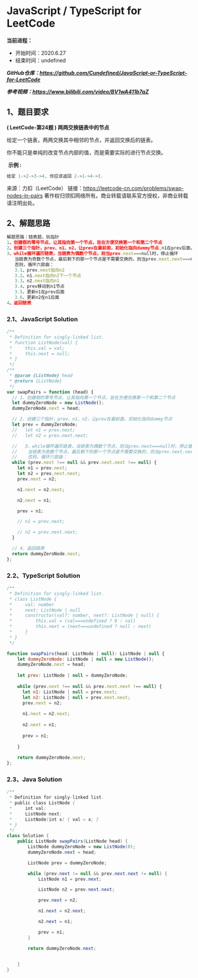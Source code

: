 ﻿# JavaScript / TypeScript for LeetCode 
**当前进程：**

 - 开始时间：2020.6.27 
 - 结束时间：undefined

***GitHub仓库：https://github.com/Cundefined/JavaScript-or-TypeScript-for-LeetCode***

***参考视频：https://www.bilibili.com/video/BV1wA411b7qZ***

## 1、题目要求
**( LeetCode-第24题 )  两两交换链表中的节点**
       
给定一个链表，两两交换其中相邻的节点，并返回交换后的链表。

你不能只是单纯的改变节点内部的值，而是需要实际的进行节点交换。


​	  **示例 :**

```javascript
给定 1->2->3->4, 你应该返回 2->1->4->3.
```

来源：力扣（LeetCode）
链接：https://leetcode-cn.com/problems/swap-nodes-in-pairs
著作权归领扣网络所有。商业转载请联系官方授权，非商业转载请注明出处。

## 2、解题思路

```javascript
解题思路：链表题，玩指针
1、创建假的零号节点，让其指向第一个节点，旨在方便交换第一个和第二个节点
2、创建三个指针，prev、n1、n2，让prev在最前面，初始化指向dummy节点,n1在prev后面，n2在n1后面
3、while循环遍历链表，当链表为偶数个节点，则当prev.next===null时，停止循环
   当链表为奇数个节点，最后剩下的那一个节点是不需要交换的，则当prev.next.next===null时，停止循环
   否则，循环六部曲：
   3.1、prev.next指向n2
   3.2、n1.next指向n2下一个节点
   3.3、n2.next指向n1
   3.4、prev移动到n1节点
   3.5、更新n1在prev后面
   3.6、更新n2在n1后面
4、返回链表
```

### 2.1、JavaScript Solution

```javascript
/**
 * Definition for singly-linked list.
 * function ListNode(val) {
 *     this.val = val;
 *     this.next = null;
 * }
 */
/**
 * @param {ListNode} head
 * @return {ListNode}
 */
var swapPairs = function (head) {
  // 1、创建假的零号节点，让其指向第一个节点，旨在方便交换第一个和第二个节点
  let dummyZeroNode = new ListNode();
  dummyZeroNode.next = head;

  // 2、创建三个指针，prev、n1、n2，让prev在最前面，初始化指向dummy节点
  let prev = dummyZeroNode;
  //   let n1 = prev.next;
  //   let n2 = prev.next.next;

  //   3、while循环遍历链表，当链表为偶数个节点，则当prev.next===null时，停止循环
  //    当链表为奇数个节点，最后剩下的那一个节点是不需要交换的，则当prev.next.next===null时，停止循环
  //    否则，循环六部曲：
  while (prev.next !== null && prev.next.next !== null) {
    let n1 = prev.next;
    let n2 = prev.next.next;
    prev.next = n2;

    n1.next = n2.next;

    n2.next = n1;

    prev = n1;

    // n1 = prev.next;

    // n2 = prev.next.next;
  }

  // 4、返回链表
  return dummyZeroNode.next;
};
```


### 2.2、TypeScript Solution

```javascript
/**
 * Definition for singly-linked list.
 * class ListNode {
 *     val: number
 *     next: ListNode | null
 *     constructor(val?: number, next?: ListNode | null) {
 *         this.val = (val===undefined ? 0 : val)
 *         this.next = (next===undefined ? null : next)
 *     }
 * }
 */

function swapPairs(head: ListNode | null): ListNode | null {
    let dummyZeroNode: ListNode | null = new ListNode();
    dummyZeroNode.next = head;
  
    let prev: ListNode | null = dummyZeroNode;
  
    while (prev.next !== null && prev.next.next !== null) {
      let n1: ListNode | null = prev.next;
      let n2: ListNode | null = prev.next.next;
      prev.next = n2;
  
      n1.next = n2.next;
  
      n2.next = n1;
  
      prev = n1;
  
    }
  
    return dummyZeroNode.next;
};
```
### 2.3、Java Solution
```java
/**
 * Definition for singly-linked list.
 * public class ListNode {
 *     int val;
 *     ListNode next;
 *     ListNode(int x) { val = x; }
 * }
 */
class Solution {
    public ListNode swapPairs(ListNode head) {
        ListNode dummyZeroNode = new ListNode(0);
        dummyZeroNode.next = head;

        ListNode prev = dummyZeroNode;

        while (prev.next != null && prev.next.next != null) {
            ListNode n1 = prev.next;

            ListNode n2 = prev.next.next;

            prev.next = n2;

            n1.next = n2.next;

            n2.next = n1;

            prev = n1;
        }

        return dummyZeroNode.next;

        
    }
}
```

